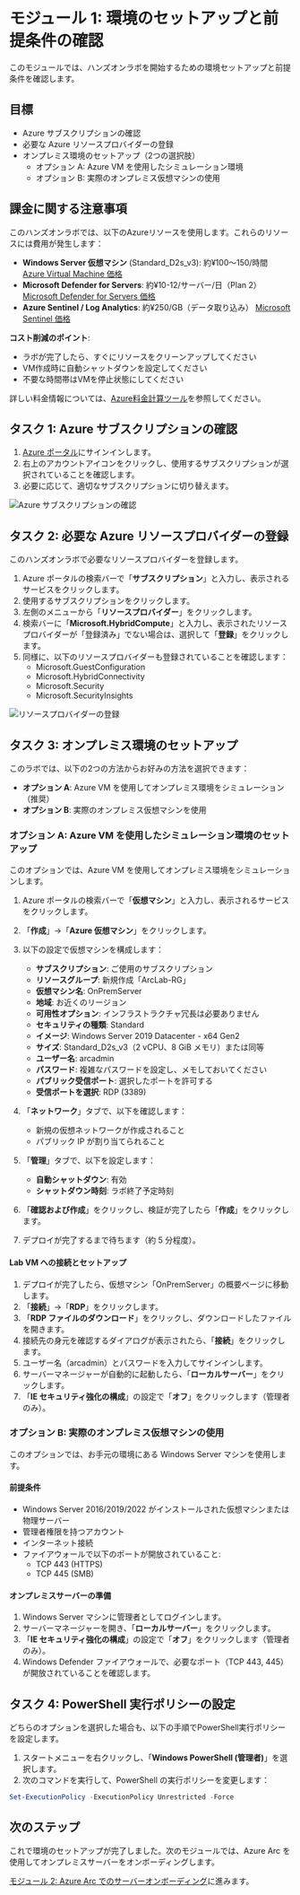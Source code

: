 # モジュール 1: 環境のセットアップと前提条件の確認

このモジュールでは、ハンズオンラボを開始するための環境セットアップと前提条件を確認します。

## 目標

- Azure サブスクリプションの確認
- 必要な Azure リソースプロバイダーの登録
- オンプレミス環境のセットアップ（2つの選択肢）
  - オプション A: Azure VM を使用したシミュレーション環境
  - オプション B: 実際のオンプレミス仮想マシンの使用

## 課金に関する注意事項

このハンズオンラボでは、以下のAzureリソースを使用します。これらのリソースには費用が発生します：

- **Windows Server 仮想マシン** (Standard_D2s_v3): 約¥100～150/時間
[Azure Virtual Machine 価格](https://azure.microsoft.com/ja-jp/pricing/details/virtual-machines/windows/?msockid=300b641468f0694b2ee6716469a968e1)
- **Microsoft Defender for Servers**: 約¥10-12/サーバー/日（Plan 2）
[Microsoft Defender for Servers 価格](https://azure.microsoft.com/ja-jp/pricing/details/defender-for-cloud/?msockid=300b641468f0694b2ee6716469a968e1)
- **Azure Sentinel / Log Analytics**: 約¥250/GB（データ取り込み）
[Microsoft Sentinel 価格](https://www.microsoft.com/ja-jp/security/pricing/microsoft-sentinel/?msockid=300b641468f0694b2ee6716469a968e1)

**コスト削減のポイント**:
- ラボが完了したら、すぐにリソースをクリーンアップしてください
- VM作成時に自動シャットダウンを設定してください
- 不要な時間帯はVMを停止状態にしてください

詳しい料金情報については、[Azure料金計算ツール](https://azure.microsoft.com/ja-jp/pricing/calculator/)を参照してください。

## タスク 1: Azure サブスクリプションの確認

1. [Azure ポータル](https://portal.azure.com)にサインインします。
2. 右上のアカウントアイコンをクリックし、使用するサブスクリプションが選択されていることを確認します。
3. 必要に応じて、適切なサブスクリプションに切り替えます。

![Azure サブスクリプションの確認](../../images/module1/subscription-check.png)

## タスク 2: 必要な Azure リソースプロバイダーの登録

このハンズオンラボで必要なリソースプロバイダーを登録します。

1. Azure ポータルの検索バーで「**サブスクリプション**」と入力し、表示されるサービスをクリックします。
2. 使用するサブスクリプションをクリックします。
3. 左側のメニューから「**リソースプロバイダー**」をクリックします。
4. 検索バーに「**Microsoft.HybridCompute**」と入力し、表示されたリソースプロバイダーが「登録済み」でない場合は、選択して「**登録**」をクリックします。
5. 同様に、以下のリソースプロバイダーも登録されていることを確認します：
   - Microsoft.GuestConfiguration
   - Microsoft.HybridConnectivity
   - Microsoft.Security
   - Microsoft.SecurityInsights

![リソースプロバイダーの登録](../../images/module1/resource-providers.png)

## タスク 3: オンプレミス環境のセットアップ

このラボでは、以下の2つの方法からお好みの方法を選択できます：
- **オプション A**: Azure VM を使用してオンプレミス環境をシミュレーション（推奨）
- **オプション B**: 実際のオンプレミス仮想マシンを使用

### オプション A: Azure VM を使用したシミュレーション環境のセットアップ

このオプションでは、Azure VM を使用してオンプレミス環境をシミュレーションします。

1. Azure ポータルの検索バーで「**仮想マシン**」と入力し、表示されるサービスをクリックします。
2. 「**作成**」→「**Azure 仮想マシン**」をクリックします。
3. 以下の設定で仮想マシンを構成します：

   - **サブスクリプション**: ご使用のサブスクリプション
   - **リソースグループ**: 新規作成「ArcLab-RG」
   - **仮想マシン名**: OnPremServer
   - **地域**: お近くのリージョン
   - **可用性オプション**: インフラストラクチャ冗長は必要ありません
   - **セキュリティの種類**: Standard
   - **イメージ**: Windows Server 2019 Datacenter - x64 Gen2
   - **サイズ**: Standard_D2s_v3（2 vCPU、8 GiB メモリ）または同等
   - **ユーザー名**: arcadmin
   - **パスワード**: 複雑なパスワードを設定し、メモしておいてください
   - **パブリック受信ポート**: 選択したポートを許可する
   - **受信ポートを選択**: RDP (3389)

4. 「**ネットワーク**」タブで、以下を確認します：
   - 新規の仮想ネットワークが作成されること
   - パブリック IP が割り当てられること

5. 「**管理**」タブで、以下を設定します：
   - **自動シャットダウン**: 有効
   - **シャットダウン時刻**: ラボ終了予定時刻

6. 「**確認および作成**」をクリックし、検証が完了したら「**作成**」をクリックします。

7. デプロイが完了するまで待ちます（約 5 分程度）。

#### Lab VM への接続とセットアップ

1. デプロイが完了したら、仮想マシン「OnPremServer」の概要ページに移動します。
2. 「**接続**」→「**RDP**」をクリックします。
3. 「**RDP ファイルのダウンロード**」をクリックし、ダウンロードしたファイルを開きます。
4. 接続先の身元を確認するダイアログが表示されたら、「**接続**」をクリックします。
5. ユーザー名（arcadmin）とパスワードを入力してサインインします。
6. サーバーマネージャーが自動的に起動したら、「**ローカルサーバー**」をクリックします。
7. 「**IE セキュリティ強化の構成**」の設定で「**オフ**」をクリックします（管理者のみ）。

### オプション B: 実際のオンプレミス仮想マシンの使用

このオプションでは、お手元の環境にある Windows Server マシンを使用します。

#### 前提条件

- Windows Server 2016/2019/2022 がインストールされた仮想マシンまたは物理サーバー
- 管理者権限を持つアカウント
- インターネット接続
- ファイアウォールで以下のポートが開放されていること:
  - TCP 443 (HTTPS)
  - TCP 445 (SMB)

#### オンプレミスサーバーの準備

1. Windows Server マシンに管理者としてログインします。
2. サーバーマネージャーを開き、「**ローカルサーバー**」をクリックします。
3. 「**IE セキュリティ強化の構成**」の設定で「**オフ**」をクリックします（管理者のみ）。
4. Windows Defender ファイアウォールで、必要なポート（TCP 443, 445）が開放されていることを確認します。

## タスク 4: PowerShell 実行ポリシーの設定

どちらのオプションを選択した場合も、以下の手順でPowerShell実行ポリシーを設定します。

1. スタートメニューを右クリックし、「**Windows PowerShell (管理者)**」を選択します。
2. 次のコマンドを実行して、PowerShell の実行ポリシーを変更します：

```powershell
Set-ExecutionPolicy -ExecutionPolicy Unrestricted -Force
```

## 次のステップ

これで環境のセットアップが完了しました。次のモジュールでは、Azure Arc を使用してオンプレミスサーバーをオンボーディングします。

[モジュール 2: Azure Arc でのサーバーオンボーディング](../module2/README.md)に進みます。
